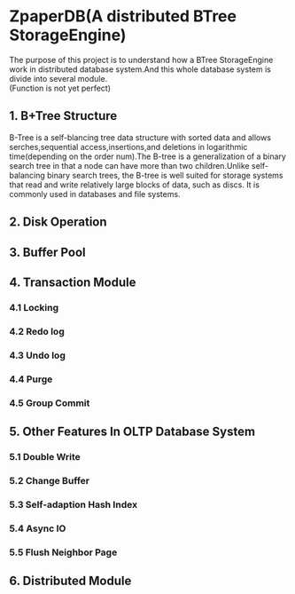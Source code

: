 # ZpaperDB(A distributed BTree StorageEngine)
The purpose of this project is to understand how a BTree StorageEngine work in distributed database system.And this whole database system is divide into several module.<br>
(Function is not yet perfect)<br>
## 1. B+Tree Structure
  B-Tree is a self-blancing tree data structure with sorted data and allows serches,sequential access,insertions,and deletions in logarithmic time(depending on the order num).The B-tree is a generalization of a binary search tree in that a node can have more than two children.Unlike self-balancing binary search trees, the B-tree is well suited for storage systems that read and write relatively large blocks of data, such as discs. It is commonly used in databases and file systems.<br>
## 2. Disk Operation
## 3. Buffer Pool
## 4. Transaction Module
### 4.1 Locking
### 4.2 Redo log 
### 4.3 Undo log
### 4.4 Purge
### 4.5 Group Commit
## 5. Other Features In OLTP Database System 
### 5.1 Double Write
### 5.2 Change Buffer
### 5.3 Self-adaption Hash Index
### 5.4 Async IO
### 5.5 Flush Neighbor Page
## 6. Distributed Module
